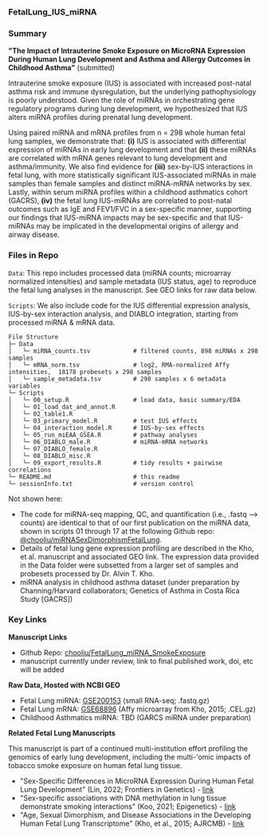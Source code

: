 ### FetalLung_IUS_miRNA 


### Summary

**"The Impact of Intrauterine Smoke Exposure on MicroRNA Expression During Human Lung Development and Asthma and Allergy Outcomes in Childhood Asthma"** (submitted)

Intrauterine smoke exposure (IUS) is associated with increased post-natal asthma risk and immune dysregulation, but the underlying pathophysiology is poorly understood. Given the role of miRNAs in orchestrating gene regulatory programs during lung development, we hypothesized that IUS alters miRNA profiles during prenatal lung development.

Using paired miRNA and mRNA profiles from n = 298 whole human fetal lung samples, we demonstrate that: **(i)** IUS is associated with differential expression of miRNAs in early lung development and that **(ii)** these miRNAs are correlated with mRNA genes relevant to lung development and asthma/immunity. We also find evidence for **(iii)** sex-by-IUS interactions in fetal lung, with more statistically significant IUS-associated miRNAs in male samples than female samples and distinct miRNA-mRNA networks by sex. Lastly, within serum miRNA profiles within a childhood asthmatics cohort (GACRS), **(iv)** the fetal lung IUS-miRNAs are correlated to post-natal outcomes such as IgE and FEV1/FVC in a sex-specific manner, supporting our findings that IUS-miRNA impacts may be sex-specific and that IUS-miRNAs may be implicated in the developmental origins of allergy and airway disease.

### Files in Repo

`Data`: This repo includes processed data (miRNA counts; microarray normalized intensities) and sample metadata (IUS status, age) to reproduce the fetal lung analyses in the manuscript. See GEO links for raw data below.

`Scripts`: We also include code for the IUS differential expression analysis, IUS-by-sex interaction analysis, and DIABLO integration, starting from processed miRNA & mRNA data.

```
File Structure
├─ Data
│   └─ miRNA_counts.tsv            # filtered counts, 898 miRNAs x 298 samples
│   └─ mRNA_norm.tsv               # log2, RMA-normalized Affy intensities,  18178 probesets x 298 samples
│   └─ sample_metadata.tsv         # 298 samples x 6 metadata variables
└─ Scripts
│   └─ 00_setup.R                  # load data, basic summary/EDA
│   └─ 01_load_dat_and_annot.R 
│   └─ 02_table1.R
│   └─ 03_primary_model.R          # test IUS effects
│   └─ 04_interaction_model.R      # IUS-by-sex effects
│   └─ 05_run_miEAA_GSEA.R         # pathway analyses
│   └─ 06_DIABLO_male.R            # miRNA-mRNA networks
│   └─ 07_DIABLO_female.R 
│   └─ 08_DIABLO_misc.R
│   └─ 09_export_results.R         # tidy results + pairwise correlations
└─ README.md                       # this readme
└─ sessionInfo.txt                 # version control
```

Not shown here:

* The code for miRNA-seq mapping, QC, and quantification (i.e., .fastq --> counts) are identical to that of our first publication on the miRNA data, shown in scripts 01 through 17 at the following Github repo: [\@chooliu/miRNASexDimorphismFetalLung](https://github.com/chooliu/miRNASexDimorphismFetalLung). 
* Details of fetal lung gene expression profiling are described in the Kho, et al. manuscript and associated GEO link. The expression data provided in the Data folder were subsetted from a larger set of samples and probesets processed by Dr. Alvin T. Kho.
* miRNA analysis in childhood asthma dataset (under preparation by Channing/Harvard collaborators; Genetics of Asthma in Costa Rica Study [GACRS])


### Key Links

**Manuscript Links**

* Github Repo: [chooliu/FetalLung_miRNA_SmokeExposure](http://www.github.com/chooliu/FetalLung_miRNA_SmokeExposure)
* manuscript currently under review, link to final published work, doi, etc will be added

**Raw Data, Hosted with NCBI GEO**

* Fetal Lung miRNA: [GSE200153](https://www.ncbi.nlm.nih.gov/geo/query/acc.cgi?acc=GSE200153) (small RNA-seq; .fastq.gz)
* Fetal Lung mRNA: [GSE68896](https://www.ncbi.nlm.nih.gov/geo/query/acc.cgi?acc=GSE68896) (Affy microarray from Kho, 2015; .CEL.gz)
* Childhood Asthmatics miRNA: TBD (GARCS miRNA under preparation)

**Related Fetal Lung Manuscripts**

This manuscript is part of a continued multi-institution effort profiling the genomics of early lung development, including the multi-'omic impacts of tobacco smoke exposure on human fetal lung tissue.

* "Sex-Specific Differences in MicroRNA Expression During Human Fetal Lung Development" (Lin, 2022; Frontiers in Genetics) - [link](https://www.frontiersin.org/articles/10.3389/fgene.2022.762834/full)
* "Sex-specific associations with DNA methylation in lung tissue demonstrate smoking interactions" (Koo, 2021; Epigenetics) - [link](https://www.tandfonline.com/doi/full/10.1080/15592294.2020.1819662)
* "Age, Sexual Dimorphism, and Disease Associations in the Developing Human Fetal Lung Transcriptome" (Kho, et al., 2015; AJRCMB) - [link](https://www.tandfonline.com/doi/full/10.1080/15592294.2020.1819662)

